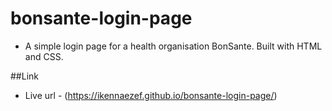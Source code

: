 # bonsante-login-page

- A simple login page for a health organisation BonSante. Built with HTML and CSS.


##Link

- Live url - (https://ikennaezef.github.io/bonsante-login-page/)
